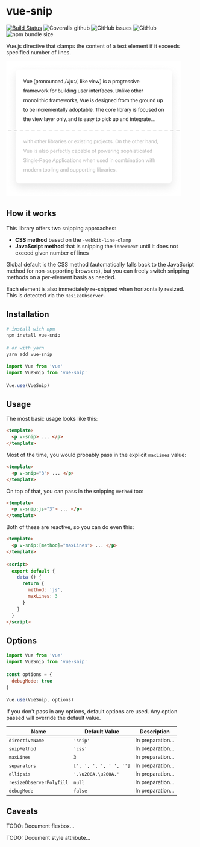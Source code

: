 # vue-snip

[![Build Status](https://travis-ci.org/ajobi/vue-snip.svg?branch=master)](https://travis-ci.org/ajobi/vue-snip)
![Coveralls github](https://img.shields.io/coveralls/github/ajobi/vue-snip)
![GitHub issues](https://img.shields.io/github/issues/ajobi/vue-snip)
![GitHub](https://img.shields.io/github/license/ajobi/vue-snip)
![npm bundle size](https://img.shields.io/bundlephobia/minzip/vue-snip)

Vue.js directive that clamps the content of a text element if it exceeds specified number of lines.

![](assets/illustration.png)


## How it works

This library offers two snipping approaches:
- **CSS method** based on the `-webkit-line-clamp`
- **JavaScript method** that is snipping the `innerText` until it does not exceed given number of lines

Global default is the CSS method (automatically falls back to the JavaScript method for non-supporting browsers), but you can freely switch snipping methods on a per-element basis as needed. 

Each element is also immediately re-snipped when horizontally resized. This is detected via the `ResizeObserver`. 

## Installation

``` bash
# install with npm
npm install vue-snip

# or with yarn
yarn add vue-snip
```

``` javascript
import Vue from 'vue'
import VueSnip from 'vue-snip'

Vue.use(VueSnip)
```

## Usage

The most basic usage looks like this:

``` html
<template>
  <p v-snip> ... </p>
</template>
```

Most of the time, you would probably pass in the explicit `maxLines` value:

``` html
<template>
  <p v-snip="3"> ... </p>
</template>
```

On top of that, you can pass in the snipping `method` too:

``` html
<template>
  <p v-snip:js="3"> ... </p>
</template>
```

Both of these are reactive, so you can do even this:

``` html
<template>
  <p v-snip:[method]="maxLines"> ... </p>
</template>

<script>
  export default {
    data () {
      return {
        method: 'js',
        maxLines: 3
      }
    }
  }
</script>
```

## Options

``` javascript
import Vue from 'vue'
import VueSnip from 'vue-snip'

const options = {
  debugMode: true
}

Vue.use(VueSnip, options)
```

If you don't pass in any options, default options are used. Any option passed will override the default value.

| Name | Default Value | Description |
| --- | --- | --- |
| `directiveName` | `'snip'` | In preparation... |
| `snipMethod` | `'css'` | In preparation... |
| `maxLines` | `3` | In preparation... |
| `separators` | `['. ', ', ', ' ', '']` | In preparation... |
| `ellipsis` | `'.\u200A.\u200A.'` | In preparation... |
| `resizeObserverPolyfill` | `null` | In preparation... |
| `debugMode` | `false` | In preparation... |

## Caveats

TODO: Document flexbox...

TODO: Document style attribute... 
